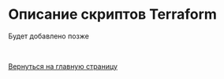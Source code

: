 # Описание скриптов Terraform
Будет добавлено позже

<br/>

[Вернуться на главную страницу](../README.md)
